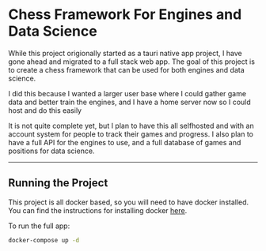 # Chess Framework For Engines and Data Science

While this project origionally started as a tauri native app project, I have gone ahead and migrated to a full stack web app. The goal of this project is to create a chess framework that can be used for both engines and data science.

I did this because I wanted a larger user base where I could gather game data and better train the engines, and I have a home server now so I could host and do this easily

It is not quite complete yet, but I plan to have this all selfhosted and with an account system for people to track their games and progress. I also plan to have a full API for the engines to use, and a full database of games and positions for data science.

---

## Running the Project

This project is all docker based, so you will need to have docker installed. You can find the instructions for installing docker [here](https://docs.docker.com/get-docker/).

To run the full app:

```bash
docker-compose up -d
```
